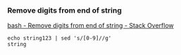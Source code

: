 ### Remove digits from end of string


[bash - Remove digits from end of string - Stack Overflow](https://stackoverflow.com/questions/48131243/remove-digits-from-end-of-string "bash - Remove digits from end of string - Stack Overflow")




```shell
echo string123 | sed 's/[0-9]//g'
string
```
